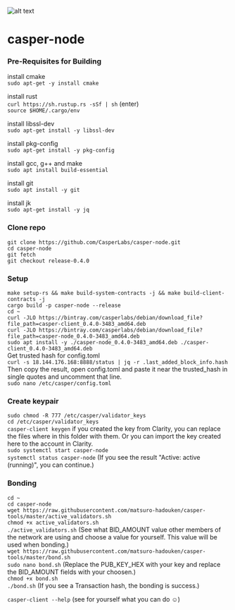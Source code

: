 ![alt text](https://github.com/CasperLabs/casper-node/raw/master/images/CasperLabs_Logo_Horizontal_RGB.png)

# casper-node
### Pre-Requisites for Building  
install cmake  
`sudo apt-get -y install cmake`  

install rust  
`curl https://sh.rustup.rs -sSf | sh` (enter)  
`source $HOME/.cargo/env`  
   
install libssl-dev  
`sudo apt-get install -y libssl-dev`  
   
install pkg-config  
`sudo apt-get install -y pkg-config`  
   
install gcc, g++ and make  
`sudo apt install build-essential`  

install git  
`sudo apt install -y git`  

install jk  
`sudo apt-get install -y jq`  
   
### Clone repo  
`git clone https://github.com/CasperLabs/casper-node.git`  
`cd casper-node`  
`git fetch`  
`git checkout release-0.4.0`  
   
### Setup
`make setup-rs && make build-system-contracts -j && make build-client-contracts -j`  
`cargo build -p casper-node --release`  
`cd ~`  
`curl -JLO https://bintray.com/casperlabs/debian/download_file?file_path=casper-client_0.4.0-3483_amd64.deb`  
`curl -JLO https://bintray.com/casperlabs/debian/download_file?file_path=casper-node_0.4.0-3483_amd64.deb`  
`sudo apt install -y ./casper-node_0.4.0-3483_amd64.deb ./casper-client_0.4.0-3483_amd64.deb`  
Get trusted hash for config.toml  
`curl -s 18.144.176.168:8888/status | jq -r .last_added_block_info.hash`  
Then copy the result, open config.toml and paste it near the trusted_hash in single quotes and uncomment that line.  
`sudo nano /etc/casper/config.toml`  

### Create keypair  
`sudo chmod -R 777 /etc/casper/validator_keys`  
`cd /etc/casper/validator_keys`  
`casper-client keygen`  if you created the key from Clarity, you can replace the files where in this folder with them. Or you can import the key created here to the account in Clarity.  
`sudo systemctl start casper-node`  
`systemctl status casper-node` (If you see the result "Active: active (running)", you can continue.)  

### Bonding  
`cd ~`  
`cd casper-node`  
`wget https://raw.githubusercontent.com/matsuro-hadouken/casper-tools/master/active_validators.sh`  
`chmod +x active_validators.sh`  
`./active_validators.sh` (See what BID_AMOUNT value other members of the network are using and choose a value for yourself. This value will be used when bonding.)  
`wget https://raw.githubusercontent.com/matsuro-hadouken/casper-tools/master/bond.sh`  
`sudo nano bond.sh` (Replace the PUB_KEY_HEX with your key and replace the BID_AMOUNT fields with your choosen.)  
`chmod +x bond.sh`  
`./bond.sh` (If you see a Transaction hash, the bonding is success.)  

`casper-client --help` (see for yourself what you can do ☺)  
